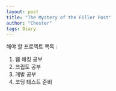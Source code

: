 ```yaml
---
layout: post
title: "The Mystery of the Filler Post"
author: "Chester"
tags: Diary
---
```



해야 할 프로젝트 목록 :

1. 웹 해킹 공부
2. 크립토 공부
3. 개발 공부
4. 코딩 테스트 준비